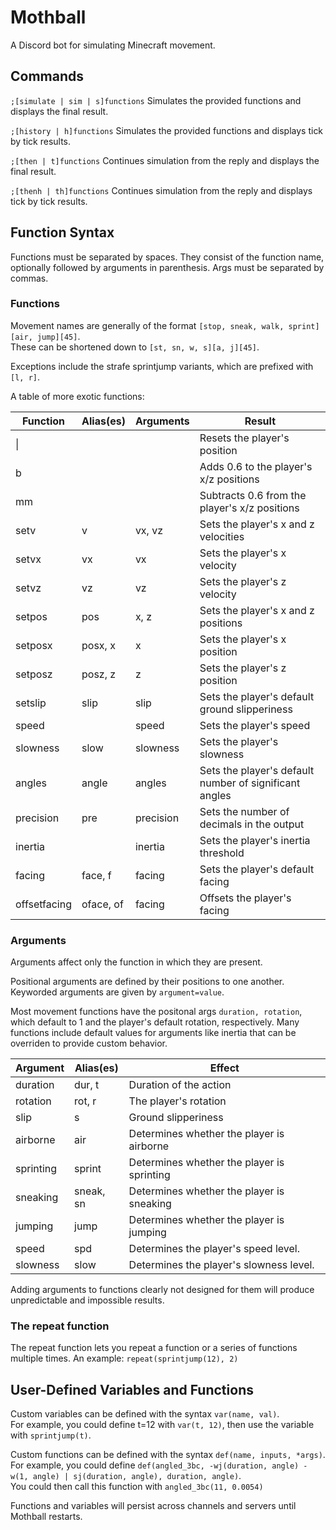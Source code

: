 # Mothball
A Discord bot for simulating Minecraft movement.

## Commands
`;[simulate | sim | s]`​`functions` Simulates the provided functions and displays the final result.

`;[history | h]`​`functions` Simulates the provided functions and displays tick by tick results.

`;[then | t]`​`functions` Continues simulation from the reply and displays the final result.

`;[thenh | th]`​`functions` Continues simulation from the reply and displays tick by tick results.

## Function Syntax
Functions must be separated by spaces. They consist of the function name, optionally followed by arguments in parenthesis. Args must be separated by commas.

### Functions
Movement names are generally of the format `[stop, sneak, walk, sprint]`​`[air, jump]`​`[45]`.  
These can be shortened down to `[st, sn, w, s]`​`[a, j]`​`[45]`.

Exceptions include the strafe sprintjump variants, which are prefixed with `[l, r]`.

A table of more exotic functions:

| Function     | Alias(es) | Arguments | Result                                                 |
|--------------|-----------|-----------|--------------------------------------------------------|
| \|           |           |           | Resets the player's position                           |
| b            |           |           | Adds 0.6 to the player's x/z positions                 |
| mm           |           |           | Subtracts 0.6 from the player's x/z positions          |
| setv         | v         | vx, vz    | Sets the player's x and z velocities                   |
| setvx        | vx        | vx        | Sets the player's x velocity                           |
| setvz        | vz        | vz        | Sets the player's z velocity                           |
| setpos       | pos       | x, z      | Sets the player's x and z positions                    |
| setposx      | posx, x   | x         | Sets the player's x position                           |
| setposz      | posz, z   | z         | Sets the player's z position                           |
| setslip      | slip      | slip      | Sets the player's default ground slipperiness          |
| speed        |           | speed     | Sets the player's speed                                |
| slowness     | slow      | slowness  | Sets the player's slowness                             |
| angles       | angle     | angles    | Sets the player's default number of significant angles |
| precision    | pre       | precision | Sets the number of decimals in the output              |
| inertia      |           | inertia   | Sets the player's inertia threshold                    |
| facing       | face, f   | facing    | Sets the player's default facing                       |
| offsetfacing | oface, of | facing    | Offsets the player's facing                            |

### Arguments
Arguments affect only the function in which they are present.

Positional arguments are defined by their positions to one another. Keyworded arguments are given by `argument`​`=`​`value`.

Most movement functions have the positonal args `duration, rotation`, which default to 1 and the player's default rotation, respectively. Many functions include default values for arguments like inertia that can be overriden to provide custom behavior.

| Argument  | Alias(es) | Effect                                     |
|-----------|-----------|--------------------------------------------|
| duration  | dur, t    | Duration of the action                     |
| rotation  | rot, r    | The player's rotation                      |
| slip      | s         | Ground slipperiness                        |
| airborne  | air       | Determines whether the player is airborne  |
| sprinting | sprint    | Determines whether the player is sprinting |
| sneaking  | sneak, sn | Determines whether the player is sneaking  |
| jumping   | jump      | Determines whether the player is jumping   |
| speed     | spd       | Determines the player's speed level.       |
| slowness  | slow      | Determines the player's slowness level.    |

Adding arguments to functions clearly not designed for them will produce unpredictable and impossible results.

### The repeat function
The repeat function lets you repeat a function or a series of functions multiple times. An example: `repeat(sprintjump(12), 2)`

## User-Defined Variables and Functions

Custom variables can be defined with the syntax `var(name, val)`.  
For example, you could define t=12 with `var(t, 12)`, then use the variable with `sprintjump(t)`.

Custom functions can be defined with the syntax `def(name, inputs, *args)`.  
For example, you could define `def(angled_3bc, -wj(duration, angle) -w(1, angle) | sj(duration, angle), duration, angle)`.  
You could then call this function with `angled_3bc(11, 0.0054)`

Functions and variables will persist across channels and servers until Mothball restarts.
